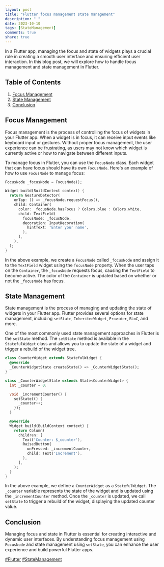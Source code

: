 ```yaml
---
layout: post
title: "Flutter focus management state management"
description: " "
date: 2023-10-10
tags: [StateManagement]
comments: true
share: true
---
```


In a Flutter app, managing the focus and state of widgets plays a crucial role in creating a smooth user interface and ensuring efficient user interaction. In this blog post, we will explore how to handle focus management and state management in Flutter.

## Table of Contents
1. [Focus Management](#focus-management)
2. [State Management](#state-management)
3. [Conclusion](#conclusion)

## Focus Management<a name="focus-management"></a>

Focus management is the process of controlling the focus of widgets in your Flutter app. When a widget is in focus, it can receive input events like keyboard input or gestures. Without proper focus management, the user experience can be frustrating, as users may not know which widget is currently active or how to navigate between different inputs.

To manage focus in Flutter, you can use the `FocusNode` class. Each widget that can have focus should have its own `FocusNode`. Here's an example of how to use `FocusNode` to manage focus:

```dart
FocusNode _focusNode = FocusNode();

Widget build(BuildContext context) {
  return GestureDetector(
    onTap: () => _focusNode.requestFocus(),
    child: Container(
      color: _focusNode.hasFocus ? Colors.blue : Colors.white,
      child: TextField(
        focusNode: _focusNode,
        decoration: InputDecoration(
          hintText: 'Enter your name',
        ),
      ),
    ),
  );
}
```

In the above example, we create a `FocusNode` called `_focusNode` and assign it to the `TextField` widget using the `focusNode` property. When the user taps on the `Container`, the `_focusNode` requests focus, causing the `TextField` to become active. The color of the `Container` is updated based on whether or not the `_focusNode` has focus.

## State Management<a name="state-management"></a>

State management is the process of managing and updating the state of widgets in your Flutter app. Flutter provides several options for state management, including `setState`, `InheritedWidget`, `Provider`, `BLoC`, and more.

One of the most commonly used state management approaches in Flutter is the `setState` method. The `setState` method is available in the `StatefulWidget` class and allows you to update the state of a widget and trigger a rebuild of the widget tree.

```dart
class CounterWidget extends StatefulWidget {
  @override
  _CounterWidgetState createState() => _CounterWidgetState();
}

class _CounterWidgetState extends State<CounterWidget> {
  int _counter = 0;

  void _incrementCounter() {
    setState(() {
      _counter++;
    });
  }

  @override
  Widget build(BuildContext context) {
    return Column(
      children: [
        Text('Counter: $_counter'),
        RaisedButton(
          onPressed: _incrementCounter,
          child: Text('Increment'),
        ),
      ],
    );
  }
}
```

In the above example, we define a `CounterWidget` as a `StatefulWidget`. The `_counter` variable represents the state of the widget and is updated using the `_incrementCounter` method. Once the `_counter` is updated, we call `setState` to trigger a rebuild of the widget, displaying the updated counter value.

## Conclusion<a name="conclusion"></a>

Managing focus and state in Flutter is essential for creating interactive and dynamic user interfaces. By understanding focus management using `FocusNode` and state management using `setState`, you can enhance the user experience and build powerful Flutter apps.

[#Flutter](https://example.com/flutter) [#StateManagement](https://example.com/state-management)